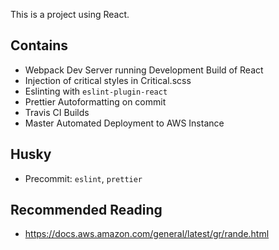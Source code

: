 This is a project using React.

## Contains

* Webpack Dev Server running Development Build of React
* Injection of critical styles in Critical.scss
* Eslinting with `eslint-plugin-react`
* Prettier Autoformatting on commit
* Travis CI Builds
* Master Automated Deployment to AWS Instance

## Husky

* Precommit: `eslint`, `prettier`

## Recommended Reading

* https://docs.aws.amazon.com/general/latest/gr/rande.html
